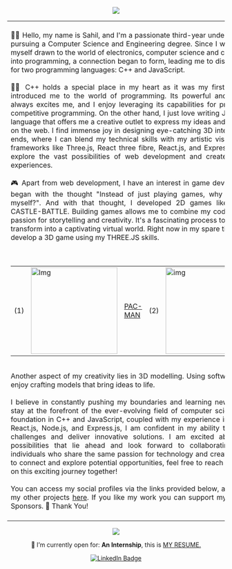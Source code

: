 <div align="center">

<a href="https://sahilk027-projects.vercel.app/" target="_blank"><img src="https://user-images.githubusercontent.com/104154041/220631290-2b6997dd-fae0-4457-878b-cde13bfc71cb.png" /></a>
	
<!-- <img src="https://github.com/hhpr98/hhpr98/blob/main/gif/barloading.gif"> -->
<table width="100px">
    <tbody>
        <tr align="justify">
		<td>
		<br>
		🙋🏻 Hello, my name is Sahil, and I'm a passionate third-year undergraduate student pursuing a Computer Science and Engineering degree. Since I was young, I found myself drawn to the world of electronics, computer science and coding. As I delved into programming, a connection began to form, leading me to discover my passion for two programming languages: C++ and JavaScript.
		<br>
		<br>
🧑‍💻 C++ holds a special place in my heart as it was my first language which introduced me to the world of programming. Its powerful and versatile nature always excites me, and I enjoy leveraging its capabilities for problem-solving in competitive programming. On the other hand, I just love writing JavaScript, it's the language that offers me a creative outlet to express my ideas and bring them to life on the web. I find immense joy in designing eye-catching 3D interactive web front ends, where I can blend my technical skills with my artistic vision. Working with frameworks like Three.js, React three fibre, React.js, and Express.js allows me to explore the vast possibilities of web development and create immersive user experiences.
		<br>
		<br>
🎮 Apart from web development, I have an interest in game development. This all began with the thought "Instead of just playing games, why not develop one myself?". And with that thought, I developed 2D games like PAC-MAN and CASTLE-BATTLE. Building games allows me to combine my coding skills with my passion for storytelling and creativity. It's a fascinating process to see lines of code transform into a captivating virtual world. Right now in my spare time, I am trying to develop a 3D game using my THREE.JS skills.
		<br>
		<br>
		<br>

<table align="center" >
<tr>
<td>(1)</td>
<td><a href="https://sahilk-027-pacmam.netlify.app/"><img width="200" src = "https://github.com/SahilK-027/Sahilk-027/assets/104154041/7670df46-7978-4674-9726-8f59a3750277" alt = "Img"></a></td>
<td><a href="https://sahilk-027-pacmam.netlify.app/">PAC-MAN</a><br/></td>

<td>(2)</td>
<td><a href="https://sahilk-027-castle-battle.netlify.app/"><img width="200" src = "https://github.com/SahilK-027/Sahilk-027/assets/104154041/0a98df0b-8d75-43f4-9e2f-7c99a4c0a9c5" alt = "img"></a></td>
<td><a href="https://sahilk-027-castle-battle.netlify.app/">Castle Battle</a><br/></td>
</tr>
</table>
		<br>
Another aspect of my creativity lies in 3D modelling. Using software like Blender, I enjoy crafting models that bring ideas to life.
		<br>
		<br>
I believe in constantly pushing my boundaries and learning new technologies to stay at the forefront of the ever-evolving field of computer science. With a firm foundation in C++ and JavaScript, coupled with my experience in frameworks like React.js, Node.js, and Express.js, I am confident in my ability to tackle complex challenges and deliver innovative solutions. I am excited about the endless possibilities that lie ahead and look forward to collaborating with talented individuals who share the same passion for technology and creativity. If you'd like to connect and explore potential opportunities, feel free to reach out. Let's embark on this exciting journey together!
		<br>
		<br>
		You can access my social profiles via the links provided below, as well as some of my other projects <a href="https://sk027.vercel.app/">here</a>. If you like my work you can support my work via GitHub Sponsors. 💜 Thank You! 
		<br>
		<br>
		</td>
	 </tr>
    </tbody>
</table>
	
<!-- ![Top Langs](https://github-readme-stats.vercel.app/api/top-langs/?username=SahilK-027&theme=tokyonight) -->
	
<!-- <img src="https://github.com/hhpr98/hhpr98/blob/main/gif/barloading.gif"> -->
	
<span align="center">
<img src="https://readme-typing-svg.herokuapp.com?lines=Computer+Science+Engineering+Student;Exploring+and+Learning+New+Technologies&center=true&width=500&height=50">
</span>


🤔 I’m currently open for: <b>An Internship</b>, this is <a href="https://github.com/SahilK-027/Sahilk-027/files/11859918/resume_june.pdf" target="_blank">MY RESUME.</a>

<div id="badges" align="center">
  <a href="https://www.linkedin.com/in/sahil-kandhare-661b99226/"><img src="https://img.shields.io/badge/LinkedIn-blue?style=for-the-badge&logo=linkedin&logoColor=white" alt="LinkedIn Badge"/></a>
</div>

</div>

